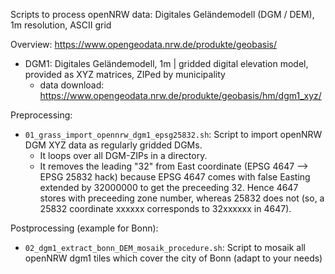 Scripts to process openNRW data: Digitales Geländemodell (DGM / DEM), 1m resolution, ASCII grid

Overview: https://www.opengeodata.nrw.de/produkte/geobasis/

* DGM1: Digitales Geländemodell, 1m | gridded digital elevation model, provided as XYZ matrices, ZIPed by municipality
     * data download: https://www.opengeodata.nrw.de/produkte/geobasis/hm/dgm1_xyz/

Preprocessing:

* `01_grass_import_opennrw_dgm1_epsg25832.sh`: Script to import openNRW DGM XYZ data as regularly gridded DGMs.
   * It loops over all DGM-ZIPs in a directory.
   * It removes the leading "32" from East coordinate (EPSG 4647 --> EPSG 25832 hack) because EPSG 4647 comes with false Easting extended by 32000000 to get the preceeding 32. Hence 4647 stores with preceeding zone number, whereas 25832 does not (so, a 25832 coordinate xxxxxx corresponds to 32xxxxxx in 4647).

Postprocessing (example for Bonn):

* `02_dgm1_extract_bonn_DEM_mosaik_procedure.sh`: Script to mosaik all openNRW dgm1 tiles which cover the city of Bonn (adapt to your needs)

